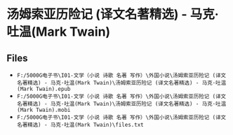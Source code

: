 # 汤姆索亚历险记 (译文名著精选) - 马克·吐温(Mark Twain)

## Files

- `F:/5000G电子书\I01-文学（小说 诗歌 名著 写作）\外国小说\汤姆索亚历险记 (译文名著精选) - 马克·吐温(Mark Twain)\汤姆索亚历险记 (译文名著精选) - 马克·吐温(Mark Twain).epub`
- `F:/5000G电子书\I01-文学（小说 诗歌 名著 写作）\外国小说\汤姆索亚历险记 (译文名著精选) - 马克·吐温(Mark Twain)\汤姆索亚历险记 (译文名著精选) - 马克·吐温(Mark Twain).mobi`
- `F:/5000G电子书\I01-文学（小说 诗歌 名著 写作）\外国小说\汤姆索亚历险记 (译文名著精选) - 马克·吐温(Mark Twain)\files.txt`
